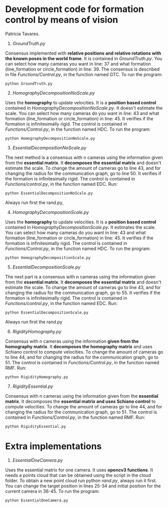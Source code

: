 Development code for formation control by means of vision
=====================================
Patricia Tavares.


1. *GroundTruth.py*

Consensus implemented with **relative positions and relative rotations with the known poses in the world frame**. It is contained in *GroundTruth.py*. You can select how many cameras you want in line: 37 and what formation (line_formation or circle_formation) in line: 39. The consensus is described in file *Functions/Control.py*, in the function named GTC. 
To run the program: 

```console
python GroundTruth.py
```

2. *HomographyDecompositionNoScale.py*

Uses the **homography** to update velocities. It is a **position based control** contained in *HomographyDecompositionNoScale.py*. It doesn't estimate the scale. You can select how many cameras do you want in line: 43 and what formation (line_formation or circle_formation) in line: 45. It verifies if the formation is infinitesimally rigid. The control is contained in *Functions/Control.py*, in the function named HDC. To run the program: 

```console
python HomographyDecompositionNoScale.py
```

3. *EssentialDecompositionNoScale.py* 

The next method is a consensus with n cameras using the information given from the **essential matrix**. It **decomposes the essential matrix** and doesn't estimate the scale. To change the amount of cameras go to line 43, and for changing the radius for the communication graph, go to line 50. It verifies if the formation is infinitesimally rigid. The control is contained in *Functions/control.py*, in the function named  EDC. Run: 

```console
python EssentialDecompositionNoScale.py 
```

Always run first the rand.py,


4. *HomographyDecompositionScale.py* 

Uses the **homography** to update velocities. It is a **position based control** contained in *HomographyDecompositionScale.py*. It estimates the scale. You can select how many cameras do you want in line: 43 and what formation (line_formation or circle_formation) in line: 45. It verifies if the formation is infinitesimally rigid. The control is contained in *Functions/Control.py*, in the function named HDC. To run the program: 

```console
python HomographyDecompositionScale.py
```

5. *EssentialDecompositionScale.py* 

The next part is a consensus with n cameras using the information given from the **essential matrix**. It **decomposes the essential matrix** and doesn't estimate the scale. To change the amount of cameras go to line 43, and for changing the radius for the communication graph, go to 55. It verifies if the formation is infinitesimally rigid. The control is contained in *Functions/control.py*, in the function named EDC. Run: 

```console
python EssentialDecompositionScale.py 
```
Always run first the rand.py


6. *RigidityHomography.py* 

Consensus with n cameras using the information **given from the homography matrix**. It **decomposes the homography matrix** and uses Schiano control to compute velocities. To change the amount of cameras go to line 44, and for changing the radius for the communication graph, go to 51. The control is contained in *Functions/Control.py*, in the function named RMF. Run: 

```console
python RigidityHomography.py
```

7. *RigidityEssential.py* 

Consensus with n cameras using the information given from the **essential matrix**. It decomposes the **essential matrix and uses Schiano control** to compute velocities. To change the amount of cameras go to line 44, and for changing the radius for the communication graph, go to 51. The control is contained in *Functions/Control.py*, in the function named RMF. Run: 

```console
python RigidityEssential.py
```

Extra implementations 
=====================================

1. *EssentialOneCamera.py*

Uses the essential matrix for one camera. It uses **opencv3 functions**. It needs a points cloud that can be obtained using the script in the cloud folder. To obtain a new point cloud run python *rand.py*, always run it first. You can change the target position in lines 25-34 and initial position for the current camera in 36-45. To run the program: 

```console
python EssentialOneCamera.py
```
